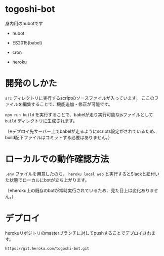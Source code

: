 # togoshi-bot

身内用のhubotです

* hubot
* ES2015(babel)
* cron

* heroku

# 開発のしかた

`src` ディレクトリに実行するscriptのソースファイルが入っています。
ここのファイルを編集することで、機能追加・修正が可能です。

`npm run build` を実行することで、babelが走り実行可能なjsファイルとして `build` ディレクトリに生成されます。

（※デプロイ先サーバー上でbabelが走るようにscripts設定がされているため、build配下ファイルはコミットする必要はありません。）

# ローカルでの動作確認方法

`.env` ファイルを用意したのち、 `heroku local web` と実行するとSlackと紐付いた状態でローカルにbotが立ち上がります。

（※heroku上の既存のbotが常時実行されているため、見た目上は変化ありません。）

# デプロイ

herokuリポジトリのmasterブランチに対してpushすることでデプロイされます。

`https://git.heroku.com/togoshi-bot.git`

